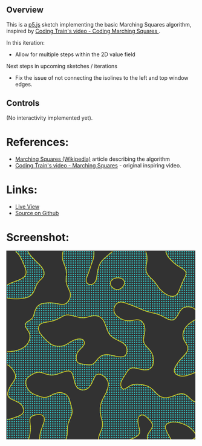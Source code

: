 
## Overview

This is a [p5.js][p5js-home] sketch implementing the basic Marching Squares algorithm, inspired by [Coding Train's video - Coding Marching Squares
][coding-train-yt-marching-sq].

In this iteration:
* Allow for multiple steps within the 2D value field

Next steps in upcoming sketches / iterations
* Fix the issue of not connecting the isolines to the left and top window edges.


## Controls

(No interactivity implemented yet).

# References:
* [Marching Squares (Wikipedia)][wikipedia-marching-squares] article describing the algorithm
* [Coding Train's video - Marching Squares][coding-train-yt-marching-sq] - original inspiring video.

# Links:

* [Live View][live-view]
* [Source on Github][source-code]

# Screenshot:

![screenshot][screenshot-01]

[p5js-home]: https://p5js.org/
[source-code]: https://github.com/brianhonohan/sketchbook/tree/master/p5js/coding-challenges/marching-squares/
[live-view]: https://brianhonohan.com/sketchbook/p5js/coding-challenges/marching-squares/
[screenshot-01]: ./screenshot-01.png

[coding-train-yt-marching-sq]: https://www.youtube.com/watch?v=0ZONMNUKTfU
[wikipedia-marching-squares]: https://en.wikipedia.org/wiki/Marching_squares